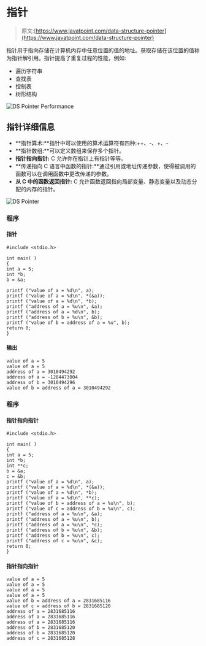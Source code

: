 # 指针

> 原文:[https://www.javatpoint.com/data-structure-pointer](https://www.javatpoint.com/data-structure-pointer)

指针用于指向存储在计算机内存中任意位置的值的地址。获取存储在该位置的值称为指针解引用。指针提高了重复过程的性能，例如:

*   遍历字符串
*   查找表
*   控制表
*   树形结构

![DS Pointer Performance](../Images/c27397f99b44efe980ed5f6a6d659c5f.png)

## 指针详细信息

*   **指针算术:**指针中可以使用的算术运算符有四种:++、-、+、-
*   **指针数组:**可以定义数组来保存多个指针。
*   **指针指向指针:** C 允许你在指针上有指针等等。
*   **传递指向 C 语言中函数的指针:**通过引用或地址传递参数，使得被调用的函数可以在调用函数中更改传递的参数。
*   **从 C 中的函数返回指针:** C 允许函数返回指向局部变量、静态变量以及动态分配的内存的指针。

![DS Pointer](../Images/33de4de35f03e0564e9be87f2fdb80bf.png)

### 程序

#### 指针

```
#include <stdio.h>

int main( )
{
int a = 5;
int *b;
b = &a;

printf ("value of a = %d\n", a);
printf ("value of a = %d\n", *(&a));
printf ("value of a = %d\n", *b);
printf ("address of a = %u\n", &a);
printf ("address of a = %d\n", b);
printf ("address of b = %u\n", &b);
printf ("value of b = address of a = %u", b);
return 0;
}

```

#### 输出

```
value of a = 5                                                                                                                 
value of a = 5                                                                                                                 
address of a = 3010494292                                                                                                      
address of a = -1284473004                                                                                                     
address of b = 3010494296                                                                                                      
value of b = address of a = 3010494292

```

### 程序

#### 指针指向指针

```
#include <stdio.h>

int main( )
{
int a = 5;
int *b;
int **c;
b = &a;
c = &b;
printf ("value of a = %d\n", a);
printf ("value of a = %d\n", *(&a));
printf ("value of a = %d\n", *b);
printf ("value of a = %d\n", **c);
printf ("value of b = address of a = %u\n", b);
printf ("value of c = address of b = %u\n", c);
printf ("address of a = %u\n", &a);
printf ("address of a = %u\n", b);
printf ("address of a = %u\n", *c);
printf ("address of b = %u\n", &b);
printf ("address of b = %u\n", c);
printf ("address of c = %u\n", &c);
return 0;
}

```

#### 指针指向指针

```
value of a = 5                                                                                                                 
value of a = 5                                                                                                                 
value of a = 5                                                                                                                 
value of a = 5                                                                                                                 
value of b = address of a = 2831685116                                                                                         
value of c = address of b = 2831685120
address of a = 2831685116                                                                                                      
address of a = 2831685116                                                                                                      
address of a = 2831685116                                                                                                      
address of b = 2831685120                                                                                                      
address of b = 2831685120                                                                                                      
address of c = 2831685128   

```